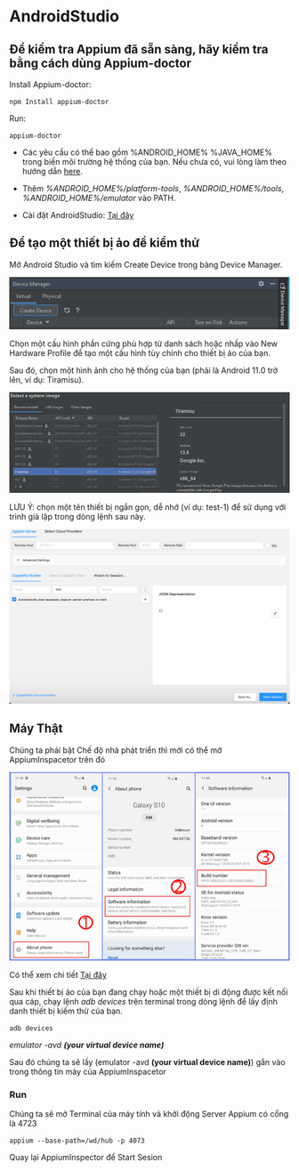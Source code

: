 
# AndroidStudio
## Để kiểm tra Appium đã sẵn sàng, hãy kiểm tra bằng cách dùng Appium-doctor

Install Appium-doctor:
```
npm Install appium-doctor
```
Run:
```
appium-doctor
```
- Các yêu cầu có thể bao gồm %ANDROID_HOME% %JAVA_HOME% trong biến môi trường hệ thống của bạn. Nếu chưa có, vui lòng làm theo hướng dẫn [here](https://www.programsbuzz.com/article/set-androidhome-environment-variable-windows-10).

- Thêm *%ANDROID_HOME%/platform-tools*, *%ANDROID_HOME%/tools*, *%ANDROID_HOME%/emulator* vào PATH.

- Cài đặt AndroidStudio: [Tại đây](https://developer.android.com/studio?hl=vi&_gl=1*13nbtcb*_up*MQ..&gclid=Cj0KCQjw9Km3BhDjARIsAGUb4nxE83LzsLCXHorK6mTbrHmwEg36Y1djCT1NdVVmVjN7lKX94c31t9waAhRSEALw_wcB&gclsrc=aw.ds)

## Để tạo một thiết bị ảo để kiểm thử
Mở Android Studio và tìm kiếm Create Device trong bảng Device Manager. 

![](../step_definitions/assets/Create_Devices.png)

Chọn một cấu hình phần cứng phù hợp từ danh sách hoặc nhấp vào New Hardware Profile để tạo một cấu hình tùy chỉnh cho thiết bị ảo của bạn.

Sau đó, chọn một hình ảnh cho hệ thống của bạn (phải là Android 11.0 trở lên, ví dụ: Tiramisu).

![](../step_definitions/assets/Config_Devices.png)

LƯU Ý: chọn một tên thiết bị ngắn gọn, dễ nhớ (ví dụ: test-1) để sử dụng với trình giả lập trong dòng lệnh sau này.

![](../step_definitions/assets/appiumInspector.png)

## Máy Thật 
Chúng ta phải bật Chế độ nhà phát triển thì mới có thể mở AppiumInspacetor trên đó


![](../step_definitions/assets/huong_dan_bat_nha_phat_trien.png)

Có thể xem chi tiết [Tại đây](https://fptshop.com.vn/tin-tuc/danh-gia/tuy-chon-nha-phat-trien-159833)

Sau khi thiết bị ảo của bạn đang chạy hoặc một thiết bị di động được kết nối qua cáp, chạy lệnh *adb devices* trên terminal trong dòng lệnh để lấy định danh thiết bị kiểm thử của bạn.
```
adb devices
```
  *emulator -avd **(your virtual device name)***

Sau đó chúng ta sẽ lấy (emulator -avd **(your virtual device name)**) gắn vào trong thông tin máy của AppiumInspacetor


### Run
Chúng ta sẽ mở Terminal của máy tính vả khởi động Server Appium có cổng là 4723 
```
appium --base-path=/wd/hub -p 4073
```
Quay lại AppiumInspector để Start Sesion


